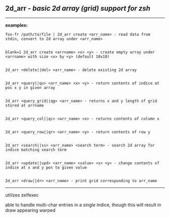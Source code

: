‎
=

## 2d_arr - *basic 2d array (grid) support for zsh*

---------------------------------

**examples:**


    fox-fr /path/to/file | 2d_arr create <arr_name> - read data from stdin, convert to 2d array under <arr_name>


    blank=1 2d_arr create <arrname> <x> <y> - create empty array under <arrname> with size <x> by <y> (default 10x10)


    2d_arr <delete||del> <arr_name> - delete existing 2d array


    2d_arr <query||qu> <arr_name> <x> <y> - return contents of indice at pos x y in given array


    2d_arr <query_grid||qg> <arr_name> - returns x and y length of grid stored at arrname


    2d_arr <query_col||qc> <arr_name> <x> - returns contents of column x


    2d_arr <query_row||qr> <arr_name> <y> - return contents of row y


    2d_arr <search||ss> <arr_name> <search term> - search 2d array for indice matching search term


    2d_arr <update||upd> <arr_name> <value> <x> <y> - change contents of indice at x and y pos to given value


    2d_arr <draw||dr> <arr_name> - print grid corresponding to arr_name


---------------------------------

utilizes zelfexec

able to handle multi-char entries in a single indice, though this will result in draw appearing warped
